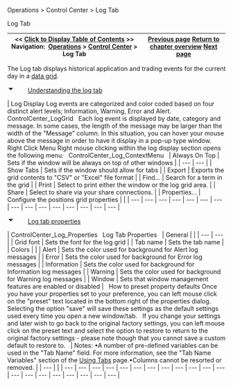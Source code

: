 ﻿


Operations \> Control Center \> Log Tab






















Log Tab







| \<\< [Click to Display Table of Contents](log_tab2.md) \>\> **Navigation:**     [Operations](operations-1.md) \> [Control Center](control_center-1.md) \> Log Tab | [Previous page](accounts_tab-1.md) [Return to chapter overview](control_center-1.md) [Next page](messages-tab-1.md) |
| --- | --- |














The Log tab displays historical application and trading events for the current day in a [data grid](data_grids-1.md). 


![tog_minus](tog_minus-1.gif)        [Understanding the log tab](javascript:HMToggle('toggle','UnderstandingTheLogTab','UnderstandingTheLogTab_ICON'))




| Log Display Log events are categorized and color coded based on four distinct alert levels; Information, Warning, Error and Alert.   ControlCenter_LogGrid   Each log event is displayed by date, category and message. In some cases, the length of the message may be larger than the width of the "Message" column. In this situation, you can hover your mouse above the message in order to have it display in a pop\-up type window.   Right Click Menu Right mouse clicking within the log display section opens the following menu:   ControlCenter_Log_ContextMenu     | Always On Top | Sets if the window will be always on top of other windows | | --- | --- | | Show Tabs | Sets if the window should allow for tabs | | Export | Exports the grid contents to "CSV" or "Excel" file format | | Find... | Search for a term in the grid | | Print | Select to print either the window or the log grid area. | | Share | Select to share via your share connections. | | Properties... | Configure the positions grid properties | |
| --- | --- | --- | --- | --- | --- | --- | --- | --- | --- | --- | --- | --- | --- | --- |



![tog_minus](tog_minus-1.gif)        [Log tab properties](javascript:HMToggle('toggle','LogTabProperties','LogTabProperties_ICON'))




| ControlCenter_Log_Properties   Log Tab Properties     | General |  | | --- | --- | | Grid font | Sets the font for the log grid | | Tab name | Sets the tab name | | Colors |  | | Alert | Sets the color used for background for Alert log messages | | Error | Sets the color used for background for Error log messages | | Information | Sets the color used for background for Information log messages | | Warning | Sets the color used for background for Warning log messages | | Window | Sets that window management features are enabled or disabled |      How to preset property defaults Once you have your properties set to your preference, you can left mouse click on the "preset" text located in the bottom right of the properties dialog. Selecting the option "save" will save these settings as the default settings used every time you open a new window/tab.   If you change your settings and later wish to go back to the original factory settings, you can left mouse click on the preset text and select the option to restore to return to the original factory settings \- please note though that you cannot save a custom default to restore to.     | Notes: •A number of pre\-defined variables can be used in the "Tab Name" field. For more information, see the "Tab Name Variables" section of the [Using Tabs](using_tabs-1.md) page.•Columns cannot be resorted or removed. | | --- | |
| --- | --- | --- | --- | --- | --- | --- | --- | --- | --- | --- | --- | --- | --- | --- | --- | --- | --- | --- | --- |










